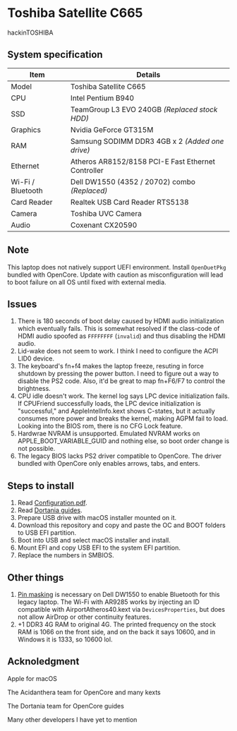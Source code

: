 # Toshiba Satellite C665

hackinTOSHIBA

## System specification

| Item | Details |
| - | - |
| Model | Toshiba Satellite C665 |
| CPU | Intel Pentium B940 |
| SSD | TeamGroup L3 EVO 240GB *(Replaced stock HDD)* |
| Graphics | Nvidia GeForce GT315M |
| RAM | Samsung SODIMM DDR3 4GB x 2 *(Added one drive)* |
| Ethernet | Atheros AR8152/8158 PCI-E Fast Ethernet Controller |
| Wi-Fi / Bluetooth | Dell DW1550 (4352 / 20702) combo *(Replaced)* |
| Card Reader | Realtek USB Card Reader RTS5138 |
| Camera | Toshiba UVC Camera |
| Audio | Coxenant CX20590 |

## Note

This laptop does not natively support UEFI environment. Install `OpenDuetPkg` bundled with OpenCore. Update with caution as misconfiguration will lead to boot failure on all OS until fixed with external media.

## Issues

1. There is 180 seconds of boot delay caused by HDMI audio initialization which eventually fails. This is somewhat resolved if the class-code of HDMI audio spoofed as `FFFFFFFF` (`invalid`) and thus disabling the HDMI audio.
2. Lid-wake does not seem to work. I think I need to configure the ACPI LID0 device.
3. The keyboard's fn+f4 makes the laptop freeze, resuting in force shutdown by pressing the power button. I need to figure out a way to disable the PS2 code. Also, it'd be great to map fn+F6/F7 to control the brightness.
4. CPU idle doesn't work. The kernel log says LPC device initialization fails. If CPUFriend successfully loads, the LPC device initialization is "successful," and AppleIntelInfo.kext shows C-states, but it actually consumes more power and breaks the kernel, making AGPM fail to load. Looking into the BIOS rom, there is no CFG Lock feature.
5. Hardwrae NVRAM is unsupported. Emulated NVRAM works on APPLE_BOOT_VARIABLE_GUID and nothing else, so boot order change is not possible.
6. The legacy BIOS lacks PS2 driver compatible to OpenCore. The driver bundled with OpenCore only enables arrows, tabs, and enters.

## Steps to install

1. Read [Configuration.pdf](https://github.com/acidanthera/OpenCorePkg/blob/master/Docs/Configuration.pdf).
2. Read [Dortania guides](https://dortania.github.io/getting-started/).
3. Prepare USB drive with macOS installer mounted on it.
4. Download this repository and copy and paste the OC and BOOT folders to USB EFI partition.
5. Boot into USB and select macOS installer and install.
6. Mount EFI and copy USB EFI to the system EFI partition.
7. Replace the numbers in SMBIOS.

## Other things

1. [Pin masking](https://i.applelife.ru/2019/03/448862_448858_ceh123_whitelisthack.jpg) is necessary on Dell DW1550 to enable Bluetooth for this legacy laptop. The Wi-Fi with AR9285 works by injecting an ID compatible with AirportAtheros40.kext via `DevicesProperties`, but does not allow AirDrop or other continuity features.
2. +1 DDR3 4G RAM to original 4G. The printed frequency on the stock RAM is 1066 on the front side, and on the back it says 10600, and in Windows it is 1333, so 10600 lol.

## Acknoledgment

Apple for macOS

The Acidanthera team for OpenCore and many kexts

The Dortania team for OpenCore guides

Many other developers I have yet to mention
